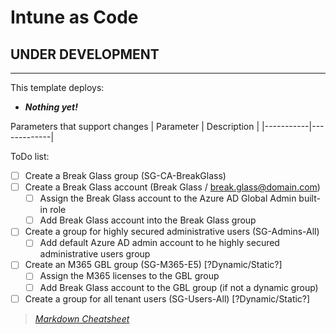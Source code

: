 
# Intune as Code

## UNDER DEVELOPMENT

---

This template deploys:

- ***Nothing yet!***

Parameters that support changes
| Parameter | Description |
|-----------|-------------|

ToDo list:

- [ ] Create a Break Glass group (SG-CA-BreakGlass)
- [ ] Create a Break Glass account (Break Glass / break.glass@domain.com)
  - [ ] Assign the Break Glass account to the Azure AD Global Admin built-in role
  - [ ] Add Break Glass account into the Break Glass group
- [ ] Create a group for highly secured administrative users (SG-Admins-All)
  - [ ] Add default Azure AD admin account to he highly secured administrative users group
- [ ] Create an M365 GBL group (SG-M365-E5) [?Dynamic/Static?]
  - [ ] Assign the M365 licenses to the GBL group
  - [ ] Add Break Glass account to the GBL group (if not a dynamic group)
- [ ] Create a group for all tenant users (SG-Users-All) [?Dynamic/Static?]

>*[Markdown Cheatsheet](https://www.markdown-cheatsheet.com/)*
